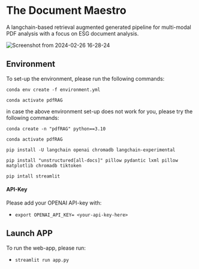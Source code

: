 # The Document Maestro
A langchain-based retrieval augmented generated pipeline for multi-modal PDF analysis with a focus on ESG document analysis.

![Screenshot from 2024-02-26 16-28-24](https://github.com/alibukhari6728/The-Document-Maestro/assets/63595396/1f8d9f3f-0ba3-47b1-bdfd-92a0c8900fdc)

## Environment

To set-up the environment, please run the following commands:

```
conda env create -f environment.yml

conda activate pdfRAG
```

in case the above environment set-up does not work for you, please try the following commands:

```
conda create -n "pdfRAG" python==3.10

conda activate pdfRAG

pip install -U langchain openai chromadb langchain-experimental

pip install "unstructured[all-docs]" pillow pydantic lxml pillow matplotlib chromadb tiktoken

pip intall streamlit
```

#### API-Key

Please add your OPENAI API-key with:

- `export OPENAI_API_KEY= <your-api-key-here>`

## Launch APP

To run the web-app, please run:

- `streamlit run app.py`

